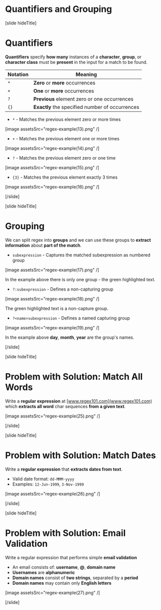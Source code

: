 # Quantifiers and Grouping

[slide hideTitle]

# Quantifiers

**Quantifiers** specify **how many** instances of a **character**, **group**, or **character class** must be **present** in the input for a match to be found.

| **Notation** | **Meaning** |
| --- | --- |
|`*`|**Zero** or **more** occurrences|
|`+`|**One** or **more** occurrences|
|`?`|**Previous** element zero or one occurrences|
|`{}`|**Exactly** the specified number of occurrences|

- `*` - Matches the previous element zero or more times

[image assetsSrc="regex-example(13).png" /]

- `+` - Matches the previous element one or more times

[image assetsSrc="regex-example(14).png" /]

- `?` - Matches the previous element zero or one time

[image assetsSrc="regex-example(15).png" /]

- `{3}` - Matches the previous element exactly 3 times

[image assetsSrc="regex-example(16).png" /]

[/slide]

[slide hideTitle]

# Grouping

We can split regex into **groups** and we can use these groups to **extract information** about **part of the match**.

- `subexpression` - Captures the matched subexpression as numbered group

[image assetsSrc="regex-example(17).png" /]

In the example above there is only one group - the green highlighted text.

- `?:subexpression` - Defines a non-capturing group

[image assetsSrc="regex-example(18).png" /]

The green highlighted text is a non-capture group.

- `?<name>subexpression` - Defines a named capturing group

[image assetsSrc="regex-example(19).png" /]

In the example above **day**, **month**, **year** are the group's names.

[/slide]

[slide hideTitle]
# Problem with Solution: Match All Words

Write a **regular expression** at [www.regex101.com](www.regex101.com) which **extracts all word** char sequences **from a given text**.

[image assetsSrc="regex-example(25).png" /]

[/slide]

[slide hideTitle]
# Problem with Solution: Match Dates

Write a **regular expression** that **extracts dates from text**.

- Valid date format: `dd-MMM-yyyy`
- Examples: `12-Jun-1999`, `3-Nov-1999`

[image assetsSrc="regex-example(26).png" /]

[/slide]

[slide hideTitle]
# Problem with Solution: Email Validation

Write a regular expression that performs simple **email validation**
- An email consists of: **username**, **@**, **domain name**
- **Usernames** are **alphanumeric**
- **Domain names** consist of **two strings**, separated by a **period**
- **Domain names** may contain only **English letters**

[image assetsSrc="regex-example(27).png" /]

[/slide]

